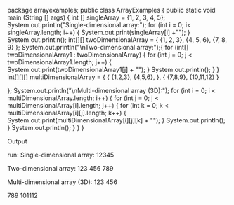package arrayexamples;
public class ArrayExamples {
public static void main (String [] args) {
int [] singleArray = {1, 2, 3, 4, 5};
System.out.println("Single-dimensional array:");
for (int i = 0; i< singleArray.length; i++) {
System.out.print(singleArray[i] +"");
}
System.out.println();
int[][] twoDimensionalArray = {
{1, 2, 3},
{4, 5, 6},
{7, 8, 9}
};
System.out.println("\nTwo-dimensional array:");{
    for (int[] twoDimensionalArray1 : twoDimensionalArray) {
        for (int j = 0; j < twoDimensionalArray1.length; j++) {
            System.out.print(twoDimensionalArray1[j] + "");
        }
        System.out.println();
    }
}
int[][][] multiDimensionalArray = {
    {
        {1,2,3},
        {4,5,6},
    },
    {
        {7,8,9},
        {10,11,12}
    }
    
};
System.out.println("\nMulti-dimensional array (3D):");
for (int i = 0; i < multiDimensionalArray.length; i++) {
for (int j = 0; j < multiDimensionalArray[i].length; j++) {
for (int k = 0; k < multiDimensionalArray[i][j].length; k++) {
System.out.print(multiDimensionalArray[i][j][k] + "");
}
System.out.println();
}
System.out.println();
}
}
}

Output

run:
Single-dimensional array:
12345

Two-dimensional array:
123
456
789

Multi-dimensional array (3D):
123
456

789
101112
